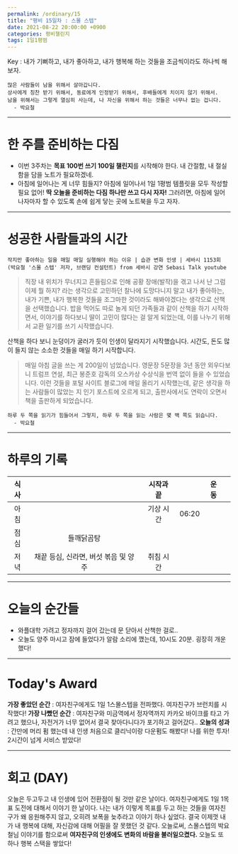 ```yaml
---
permalink: /ordinary/15
title: "평비 15일차 : 스몰 스텝"
date: 2021-08-22 20:00:00 +0900
categories: 평비챌린지
tags: 1일1평범
---  
```

Key : 내가 기뻐하고, 내가 좋아하고, 내가 행복해 하는 것들을 조금씩이라도 하나씩 해보자.  
```
많은 사람들이 남을 위해서 살아갑니다.
상사에게 칭찬 받기 위해서, 동료에게 인정받기 위해서, 후배들에게 치이지 않기 위해서.
남을 위해서는 그렇게 열심히 사는데, 나 자신을 위해서 하는 것들은 너무나 없는 겁니다.
  - 박요철
```

---
# 한 주를 준비하는 다짐
- 이번 3주차는 **목표 100번 쓰기 100일 챌린지**를 시작해야 한다. 내 간절함, 내 절실함을 담을 노트가 필요하겠네.
- 아침에 일어나는 게 너무 힘들지? 아침에 일어나서 1일 1평범 템플릿을 모두 작성할 필요 없어! **딱 오늘을 준비하는 다짐 하나만 쓰고 다시 자자!** 그러려면, 아침에 일어나자마자 할 수 있도록 손에 쉽게 닿는 곳에 노트북을 두고 자자.

---
# 성공한 사람들과의 시간
`작지만 좋아하는 일을 매일 매일 실행해야 하는 이유 | 습관 변화 인생 | 세바시 1153회 (박요철 '스몰 스텝' 저자, 브랜딩 컨설턴트) from 세바시 강연 Sebasi Talk youtube`  

> 직장 내 위치가 무너지고 흔들림으로 인해 공황 장애(발작)을 겪고 나서 난 그럼 이제 뭘 하지? 라는 생각으로 고민하던 찰나에 도망다니지 말고 내가 좋아하는, 내가 기쁜, 내가 행복한 것들을 조그마한 것이라도 해봐야겠다는 생각으로 산책을 선택했습니다. 밥을 먹어도 따로 놀게 되던 가족들과 같이 산책을 하기 시작하면서, 이야기를 하다보니 딸이 고민이 많다는 걸 알게 되었는데, 이를 나누기 위해서 교환 일기를 쓰기 시작했습니다. 

산책을 하다 보니 눈덩이가 굴러가 듯이 인생이 달라지기 시작했습니다. 시간도, 돈도 많이 들지 않는 소소한 것들을 매일 하기 시작합니다.  

> 매일 아침 글을 쓰는 게 200일이 넘었습니다. 영문장 5문장을 3년 동안 외우다보니 트럼프 연설, 최근 봉준호 감독의 오스카상 수상식을 번역 없이 들을 수 있었습니다. 이런 것들을 포털 사이트 블로그에 매일 올리기 시작했는데, 같은 생각을 하는 사람들이 많았는 지 인기 포스트에 오르게 되고, 출판사에서도 연락이 오면서 책을 출판하게 되었습니다.

```
하루 두 쪽을 읽기가 힘들어서 그렇지, 하루 두 쪽을 읽는 사람은 몇 백 쪽도 읽습니다.
  - 박요철
```

---
# 하루의 기록

| 식사 |  | 시작과 끝 |  | 운동 |  |
|:----:|:----:|:----:|:----:|:----:|:----:|
| 아침 |  | 기상 시간 | 06:20 |  |  |
| 점심 | 들깨닭곰탕 |  |  |  |  |
| 저녁 | 채끝 등심, 신라면, 버섯 볶음 및 양주 | 취침 시간 |  |  |  |

---
# 오늘의 순간들
- 와플대학 가려고 정자까지 걸어 갔는데 문 닫아서 산책한 걸로..
- 오늘도 양주 마시고 잠에 들었다가 알람 소리에 깼는데, 10시도 20분. 굉장히 개운했다!

---
# Today's Award
**가장 좋았던 순간** : 여자친구에게도 1일 1스몰스텝을 전파했다. 여자친구가 브런치를 시작했다!
**가장 나빴던 순간** : 여자친구와 미금역에서 정자역까지 카카오 바이크를 타고 가려고 했으나, 자전거가 너무 없어서 결국 찾아다니다가 포기하고 걸어갔다..
**오늘의 성과** : 간만에 머리 펌 했는데 내 인생 처음으로 클리닉이랑 다운펌도 해봤다! 나를 위한 투자! 2시간이 넘게 서비스 받았다!

---
# 회고 (DAY)
오늘은 두고두고 내 인생에 있어 전환점이 될 것만 같은 날이다. 여자친구에게도 1일 1목표 도전에 대해서 이야기 한 날이다. 나는 내가 이렇게 목표를 두고 하는 것들을 여자친구가 왜 응원해주지 않고, 오히려 보폭을 늦추라고 이야기 하나 싶었다. 결국 이제껏 내가 내 행복에 대해, 자신감에 대해 어필을 잘 못했던 것 같다. 오늘로써, 스몰스텝의 박요철님 이야기를 함으로써 **여자친구의 인생에도 변화의 바람을 불러일으켰다.** 오늘도 또 하나 행복 스택을 쌓았다!